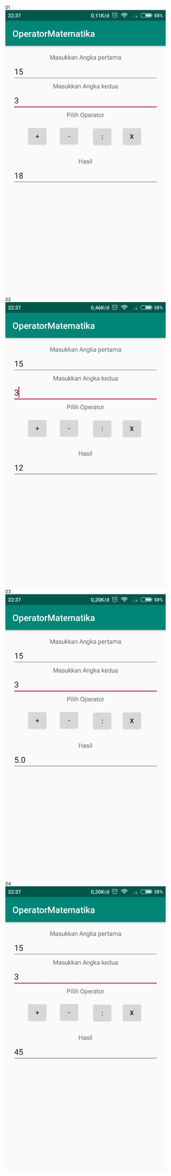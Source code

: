 01
![alt text](https://github.com/akbarpra/AndroidOperatorMatematikaAkbar/blob/master/01.jpeg)
02
![alt text](https://github.com/akbarpra/AndroidOperatorMatematikaAkbar/blob/master/02.jpeg)
03
![alt text](https://github.com/akbarpra/AndroidOperatorMatematikaAkbar/blob/master/03.jpeg)
04
![alt text](https://github.com/akbarpra/AndroidOperatorMatematikaAkbar/blob/master/04.jpeg)
